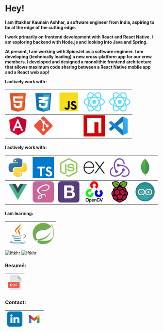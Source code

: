 <h1>Hey!</h1>

<h4>

I am Iftakhar Kaunain Ashhar, a software engineer from India, aspiring to be at the edge of the cutting edge.

I work primarily on frontend development with React and React Native. I am exploring backend with Node.js and looking into Java and Spring.

At present, I am working with SpiceJet as a software engineer. I am developing (technically leading) a new cross-platform app for our crew members. I developed and designed a monolithic frontend architecture that allows maximum code sharing between a React Native mobile app and a React web app! 

I actively work with :

</h4>

| <img src="./htmlicon.svg" alt="HTML" title="HTML" width="70"/> | <img src="./cssicon.svg" alt="CSS" title="CSS" width="70"/> | <img src="./jsicon.svg" alt="JavaScript" title="JavaScript" width="70"/> | <img src="./reacticon.svg" alt="React.js" title="React.js" width="70"/> | <img src="./reacticon.svg" alt="React Native" title="React Native" width="70"/> |
| :----------------------------------------------------------------------: | :----------------------------------------------------------------------: | :----------------------------------------------------------------------: | :----------------------------------------------------------------------: | :----------------------------------------------------------------------: |
| <img src="./angularicon.svg" alt="AngularJS" title="AngularJS" width="70"/> | <img src="./giticon.svg" alt="Git" title="Git" width="70"/> | <img src="./yarnicon.svg" alt="Yarn" title="Yarn" width="70"/> | <img src="./npmicon.svg" alt="NPM" title="NPM" width="70"/> | <img src="./vscodeicon.svg" alt="VS Code" title="VS Code" width="70"/> |

<h4>

I actively work with :

</h4>

| <img src="./pythonicon.svg" alt="Python" title="Python" width="70"/> | <img src="./typescripticon.svg" alt="TypeScript" title="TypeScript" width="70"/> | <img src="./nodeicon.svg" alt="Node.js" title="Node.js" width="70"/> | <img src="./expressicon.svg" alt="Express.js" title="Express.js" width="70"/> | <img src="./reduxicon.svg" alt="Redux" title="Redux" width="70"/> | <img src="./mongodbicon.svg" alt="MongoDB" title="MongoDB" width="70"/> |
| :----------------------------------------------------------------------: | :----------------------------------------------------------------------: | :----------------------------------------------------------------------: | :----------------------------------------------------------------------: | :----------------------------------------------------------------------: | :----------------------------------------------------------------------: |
|  <img src="./vueicon.svg" alt="Vue.js" title="Vue.js" width="70"/> | <img src="./sassicon.svg" alt="Sass" title="Sass" width="70"/> | <img src="./bootstrapicon.svg" alt="Bootstrap" title="Bootstrap" width="70"/> | <img src="./opencvicon.svg" alt="OpenCV" title="OpenCV" width="70"/> | <img src="./raspberrypiicon.svg" alt="RaspberryPi" title="RaspberryPi" width="70"/> | <img src="./arduinoicon.svg" alt="Arduino" title="Arduino" width="70"/> |

<h4>

I am learning: 

</h4>

| <img src="./javaicon.svg" alt="Java" title="Java" width="70"/> | <img src="./springicon.svg" alt="SpringBoot" title="SpringBoot" width="70"/> |
| :----------------------------------------------------------------------: | :----------------------------------------------------------------------: |


<img src="https://github-readme-stats.vercel.app/api/top-langs?username=iftkhr&langs_count=10&layout=compact" alt="iftkhr" title="iftkhr" width="400"/>

<img src="https://github-readme-stats.vercel.app/api?username=iftkhr&show_icons=true&theme=transparent&line_height=43&include_all_commits=true&count_private=true&custom_title=My%20%Stats" alt="iftkhr" title="iftkhr" width="400"/>

<h3>Resumé:</h3>

| <a href="https://drive.google.com/file/d/1eR57Js7z2v4a_JYKUtfKRionX5s_BXYy" target="_blank"><img src="./fileicon.svg" alt="Resumé" title="Resumé" height="50"/></a> |
| :-------------------------------------------------------------------------------------------------------------------------------------------------------------------: |

<h3>Contact:</h3>

| <a href="https://www.linkedin.com/in/iftkhr/" target="_blank"><img src="./linkedinicon.svg" alt="Linkedin" title="Linkedin" width="50" height="50"/></a> | <a href="mailto:iftakhar.ashhar@gmail.com" target="_blank"><img src="./gmailicon.svg" alt="E-mail" title="E-mail" width="50" height="50"/></a> |
| :------------------------------------------------------------------------------------------------------------------------------------------: | :--------------------------------------------------------------------------------------------------------------------------------: |
